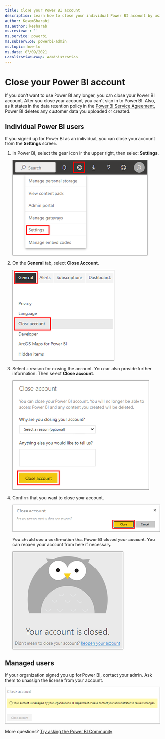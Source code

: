 ```yaml
---
title: Close your Power BI account
description: Learn how to close your individual Power BI account by using settings in the Power BI app.
author: KesemSharabi
ms.author: kesharab
ms.reviewer: ''
ms.service: powerbi
ms.subservice: powerbi-admin
ms.topic: how-to
ms.date: 07/09/2021
LocalizationGroup: Administration
---
```


# Close your Power BI account

If you don't want to use Power BI any longer, you can close your Power BI account.  After you close your account, you can't sign in to Power BI. Also, as it states in the data retention policy in the [Power BI Service Agreement](https://azure.microsoft.com/support/legal/subscription-agreement/), Power BI deletes any customer data you uploaded or created.

## Individual Power BI users

If you signed up for Power BI as an individual, you can close your account from the **Settings** screen.

1. In Power BI, select the gear icon in the upper right, then select **Settings**.

    ![Screenshot showing the Power BI ribbon. The gear icon and the settings menu option are highlighted.](media/service-admin-closing-your-account/close-account-settings.png)

1. On the **General** tab, select **Close Account**.

    ![Screenshot showing the Power BI settings menu. General and the close account menu options are highlighted.](media/service-admin-closing-your-account/close-account-settings-2.png)

1. Select a reason for closing the account. You can also provide further information. Then select **Close account**.

    ![Screenshot of the Close account dialog for Individual Users, showing fields to provide further information for closing the account.](media/service-admin-closing-your-account/close-account-settings-3.png)

1. Confirm that you want to close your account.

    ![Screenshot of the Close account confirmation dialog for Individual Users, with the close option highlighted.](media/service-admin-closing-your-account/power-bi-close.png)

    You should see a confirmation that Power BI closed your account. You can reopen your account from here if necessary.

    ![Screenshot of the Your account is closed confirmation dialog for Individual Users.](media/service-admin-closing-your-account/close-account-settings-5.png)

## Managed users

If your organization signed you up for Power BI, contact your admin. Ask them to unassign the license from your account.

![Screenshot of the close account message for Managed Users.](media/service-admin-closing-your-account/close-account-managed.png)

More questions? [Try asking the Power BI Community](https://community.powerbi.com/)